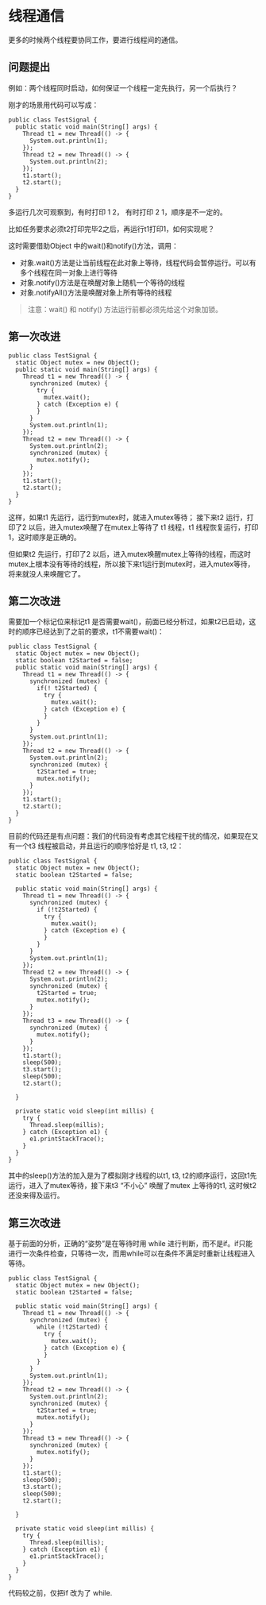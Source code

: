 # 线程通信

更多的时候两个线程要协同工作，要进行线程间的通信。

## 问题提出

例如：两个线程同时启动，如何保证一个线程一定先执行，另一个后执行？

刚才的场景用代码可以写成：

```
public class TestSignal {
  public static void main(String[] args) {
    Thread t1 = new Thread(() -> {
      System.out.println(1);
    });
    Thread t2 = new Thread(() -> {
      System.out.println(2);
    });
    t1.start();
    t2.start();
  }
}
```
多运行几次可观察到，有时打印 1 2， 有时打印 2 1，顺序是不一定的。

比如任务要求必须t2打印完毕2之后，再运行t1打印1，如何实现呢？

这时需要借助Object 中的wait()和notify()方法，调用：
* 对象.wait()方法是让当前线程在此对象上等待，线程代码会暂停运行。可以有多个线程在同一对象上进行等待
* 对象.notify()方法是在唤醒对象上随机一个等待的线程
* 对象.notifyAll()方法是唤醒对象上所有等待的线程

> 注意：wait() 和 notify() 方法运行前都必须先给这个对象加锁。

## 第一次改进

```
public class TestSignal {
  static Object mutex = new Object();
  public static void main(String[] args) {
    Thread t1 = new Thread(() -> {
      synchronized (mutex) {
        try {
          mutex.wait();
        } catch (Exception e) {
        }
      }
      System.out.println(1);
    });
    Thread t2 = new Thread(() -> {
      System.out.println(2);
      synchronized (mutex) {
        mutex.notify();
      }
    });
    t1.start();
    t2.start();
  }
}
```

这样，如果t1 先运行，运行到mutex时，就进入mutex等待； 接下来t2 运行，打印了2 以后，进入mutex唤醒了在mutex上等待了 t1 线程，t1 线程恢复运行，打印1，这时顺序是正确的。

但如果t2 先运行，打印了2 以后，进入mutex唤醒mutex上等待的线程，而这时mutex上根本没有等待的线程，所以接下来t1运行到mutex时，进入mutex等待，将来就没人来唤醒它了。

## 第二次改进

需要加一个标记位来标记t1 是否需要wait()，前面已经分析过，如果t2已启动，这时的顺序已经达到了之前的要求，t1不需要wait()：

```
public class TestSignal {
  static Object mutex = new Object();
  static boolean t2Started = false;
  public static void main(String[] args) {
    Thread t1 = new Thread(() -> {      
      synchronized (mutex) {
        if(! t2Started) {
          try {
            mutex.wait();
          } catch (Exception e) {
          }
        }
      }
      System.out.println(1);
    });
    Thread t2 = new Thread(() -> {
      System.out.println(2);
      synchronized (mutex) {
        t2Started = true;
        mutex.notify();
      }
    });
    t1.start();
    t2.start();
  }
}
```

目前的代码还是有点问题：我们的代码没有考虑其它线程干扰的情况，如果现在又有一个t3 线程被启动，并且运行的顺序恰好是 t1, t3, t2：
```
public class TestSignal {
  static Object mutex = new Object();
  static boolean t2Started = false;

  public static void main(String[] args) {
    Thread t1 = new Thread(() -> {
      synchronized (mutex) {
        if (!t2Started) {
          try {
            mutex.wait();
          } catch (Exception e) {
          }
        }
      }
      System.out.println(1);
    });
    Thread t2 = new Thread(() -> {      
      System.out.println(2);
      synchronized (mutex) {
        t2Started = true;
        mutex.notify();
      }
    });
    Thread t3 = new Thread(() -> {      
      synchronized (mutex) {
        mutex.notify();
      }
    });
    t1.start();
    sleep(500);
    t3.start();
    sleep(500);
    t2.start();
    
  }

  private static void sleep(int millis) {
    try {
      Thread.sleep(millis);
    } catch (Exception e1) {
      e1.printStackTrace();
    }
  }
}
```
其中的sleep()方法的加入是为了模拟刚才线程的以t1, t3, t2的顺序运行，这回t1先运行，进入了mutex等待，接下来t3 “不小心” 唤醒了mutex 上等待的t1, 这时候t2 还没来得及运行。

## 第三次改进

基于前面的分析，正确的“姿势”是在等待时用 while 进行判断，而不是if。if只能进行一次条件检查，只等待一次，而用while可以在条件不满足时重新让线程进入等待。

```
public class TestSignal {
  static Object mutex = new Object();
  static boolean t2Started = false;

  public static void main(String[] args) {
    Thread t1 = new Thread(() -> {
      synchronized (mutex) {
        while (!t2Started) {
          try {
            mutex.wait();
          } catch (Exception e) {
          }
        }
      }
      System.out.println(1);
    });
    Thread t2 = new Thread(() -> {      
      System.out.println(2);
      synchronized (mutex) {
        t2Started = true;
        mutex.notify();
      }
    });
    Thread t3 = new Thread(() -> {      
      synchronized (mutex) {
        mutex.notify();
      }
    });
    t1.start();
    sleep(500);
    t3.start();
    sleep(500);
    t2.start();
    
  }

  private static void sleep(int millis) {
    try {
      Thread.sleep(millis);
    } catch (Exception e1) {
      e1.printStackTrace();
    }
  }
}
```
代码较之前，仅把if 改为了 while.